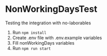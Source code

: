 # NonWorkingDaysTest
Testing the integration with no-laborables 

1. Run `npm install`
2. Create .env file with .env.example variables
3. Fill nonWorkingDays variables
4. Run `npm run start`
